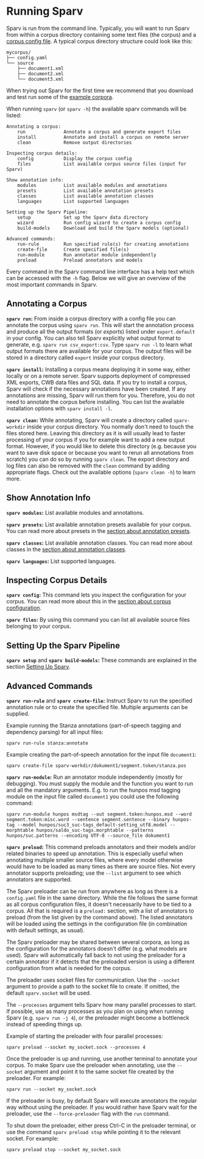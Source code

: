 # Running Sparv
Sparv is run from the command line. Typically, you will want to run Sparv from within a corpus directory containing some
text files (the corpus) and a [corpus config file](user-manual/corpus-configuration.md). A typical corpus directory
structure could look like this:

```
mycorpus/
├── config.yaml
└── source
    ├── document1.xml
    ├── document2.xml
    └── document3.xml
```

When trying out Sparv for the first time we recommend that you download and test run some of the [example
corpora](https://github.com/spraakbanken/sparv-pipeline/releases/latest/download/example_corpora.zip).

When running `sparv` (or `sparv -h`) the available sparv commands will be listed:
```
Annotating a corpus:
    run              Annotate a corpus and generate export files
    install          Annotate and install a corpus on remote server
    clean            Remove output directories

Inspecting corpus details:
    config           Display the corpus config
    files            List available corpus source files (input for Sparv)

Show annotation info:
    modules          List available modules and annotations
    presets          List available annotation presets
    classes          List available annotation classes
    languages        List supported languages

Setting up the Sparv Pipeline:
    setup            Set up the Sparv data directory
    wizard           Run config wizard to create a corpus config
    build-models     Download and build the Sparv models (optional)

Advanced commands:
    run-rule         Run specified rule(s) for creating annotations
    create-file      Create specified file(s)
    run-module       Run annotator module independently
    preload          Preload annotators and models
```

Every command in the Sparv command line interface has a help text which can be accessed with the `-h` flag. Below we
will give an overview of the most important commands in Sparv.

## Annotating a Corpus
**`sparv run`:** From inside a corpus directory with a config file you can annotate the corpus using `sparv run`. This
will start the annotation process and produce all the output formats (or _exports_) listed under `export.default` in
your config. You can also tell Sparv explicitly what output format to generate, e.g. `sparv run csv_export:csv`.
Type `sparv run -l` to learn what output formats there are available for your corpus. The output files will be
stored in a directory called `export` inside your corpus directory.

**`sparv install`:** Installing a corpus means deploying it in some way, either locally or on a remote server. Sparv
supports deployment of compressed XML exports, CWB data files and SQL data. If you try to install a corpus, Sparv will
check if the necessary annotations have been created. If any annotations are missing, Sparv will run them for you.
Therefore, you do not need to annotate the corpus before installing. You can list the available installation options
with `sparv install -l`.

**`sparv clean`:** While annotating, Sparv will create a directory called `sparv-workdir` inside your corpus directory.
You normally don't need to touch the files stored here. Leaving this directory as it is will usually lead to faster
processing of your corpus if you for example want to add a new output format. However, if you would like to delete this
directory (e.g. because you want to save disk space or because you want to rerun all annotations from scratch) you
can do so by running `sparv clean`. The export directory and log files can also be removed with the `clean` command
by adding appropriate flags. Check out the available options (`sparv clean -h`) to learn more.

## Show Annotation Info
**`sparv modules`:** List available modules and annotations.

**`sparv presets`:** List available annotation presets available for your corpus. You can read more about presets in the
[section about annotation presets](user-manual/corpus-configuration.md#annotation-presets).

**`sparv classes`:** List available annotation classes. You can read more about classes in the [section about annotation
classes](user-manual/corpus-configuration.md#annotation-classes).

**`sparv languages`:** List supported languages.

## Inspecting Corpus Details
**`sparv config`:** This command lets you inspect the configuration for your corpus. You can read more about this in the
[section about corpus configuration](user-manual/corpus-configuration.md).

**`sparv files`:** By using this command you can list all available source files belonging to your corpus.

## Setting Up the Sparv Pipeline
**`sparv setup`** and **`sparv build-models`:** These commands are explained in the section [Setting Up
Sparv](user-manual/installation-and-setup.md#setting-up-sparv).

## Advanced Commands
**`sparv run-rule`** and **`sparv create-file`:** Instruct Sparv to run the specified annotation rule or to create
the specified file. Multiple arguments can be supplied.

Example running the Stanza annotations (part-of-speech tagging and dependency parsing) for all input files:
```
sparv run-rule stanza:annotate
```

Example creating the part-of-speech annotation for the input file `document1`:
```
sparv create-file sparv-workdir/dokument1/segment.token/stanza.pos
```

**`sparv run-module`:** Run an annotator module independently (mostly for debugging). You must supply the module and the
function you want to run and all the mandatory arguments. E.g. to run the hunpos msd tagging module on the input file
called `document1` you could use the following command:
```
sparv run-module hunpos msdtag --out segment.token:hunpos.msd --word segment.token:misc.word --sentence segment.sentence --binary hunpos-tag --model hunpos/suc3_suc-tags_default-setting_utf8.model --morphtable hunpos/saldo_suc-tags.morphtable --patterns hunpos/suc.patterns --encoding UTF-8 --source_file dokument1
```

**`sparv preload`:** This command preloads annotators and their models and/or related binaries to speed up
annotation.
This is especially useful when annotating multiple smaller source files, where every model otherwise would have to
be loaded as many times as there are source files. Not every annotator supports preloading; use the `--list`
argument to see which annotators are supported.

The Sparv preloader can be run from anywhere as long as there is a `config.yaml` file in the same directory.
While the file follows the same format as all corpus configuration files, it doesn't necessarily have to be tied to a
corpus. All that is required is a `preload:` section, with a list of annotators to preload (from the list given by
the command above).
The listed annotators will be loaded using the settings in the configuration file (in combination with default settings,
as usual).

The Sparv preloader may be shared between several corpora,
as long as the configuration for the annotators doesn't differ (e.g. what models are used).
Sparv will automatically fall back to not using the preloader for a certain annotator if it detects that the preloaded
version is using a different configuration from what is needed for the corpus.

The preloader uses socket files for communication. Use the `--socket` argument to provide a path to the socket file
to create. If omitted, the default `sparv.socket` will be used.

The `--processes` argument tells Sparv how many parallel processes to start. If possible, use as many processes as you
plan on using when running Sparv (e.g. `sparv run -j 4`), or the preloader might become a bottleneck instead of
speeding things up.

Example of starting the preloader with four parallel processes:
```
sparv preload --socket my_socket.sock --processes 4
```

Once the preloader is up and running, use another terminal to annotate your corpus. To make Sparv use the preloader when
annotating, use the `--socket` argument and point it to the same socket file created by the preloader. For example:
```
sparv run --socket my_socket.sock
```

If the preloader is busy, by default Sparv will execute annotators the regular way without using the preloader. If you
would rather have Sparv wait for the preloader, use the `--force-preloader` flag with the `run` command.

To shut down the preloader, either press Ctrl-C in the preloader terminal, or use the command `sparv preload stop`
while pointing it to the relevant socket. For example:

```
sparv preload stop --socket my_socket.sock
```

